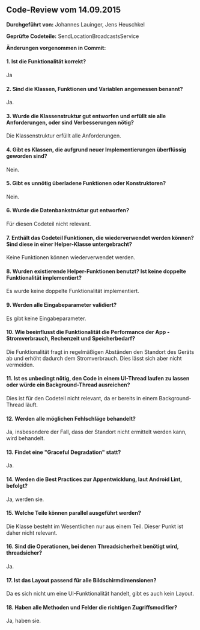 
## Code-Review vom 14.09.2015

**Durchgeführt von:** Johannes Lauinger, Jens Heuschkel 

**Geprüfte Codeteile:** SendLocationBroadcastsService

**Änderungen vorgenommen in Commit:** 

#### 1. Ist die Funktionalität korrekt?

Ja

#### 2. Sind die Klassen, Funktionen und Variablen angemessen benannt?

Ja.

#### 3. Wurde die Klassenstruktur gut entworfen und erfüllt sie alle Anforderungen, oder sind Verbesserungen nötig?

Die Klassenstruktur erfüllt alle Anforderungen.

#### 4. Gibt es Klassen, die aufgrund neuer Implementierungen überflüssig geworden sind?

Nein.

#### 5. Gibt es unnötig überladene Funktionen oder Konstruktoren?

Nein.

#### 6. Wurde die Datenbankstruktur gut entworfen?

Für diesen Codeteil nicht relevant.

#### 7. Enthält das Codeteil Funktionen, die wiederverwendet werden können? Sind diese in einer Helper-Klasse untergebracht?

Keine Funktionen können wiederverwendet werden.

#### 8. Wurden existierende Helper-Funktionen benutzt? Ist keine doppelte Funktionalität implementiert?

Es wurde keine doppelte Funktionalität implementiert.

#### 9. Werden alle Eingabeparameter validiert?

Es gibt keine Eingabeparameter.

#### 10. Wie beeinflusst die Funktionalität die Performance der App - Stromverbrauch, Rechenzeit und Speicherbedarf?

Die Funktionalität fragt in regelmäßigen Abständen den Standort des Geräts ab und erhöht dadurch dem Stromverbrauch. Dies lässt sich aber nicht vermeiden.

#### 11. Ist es unbedingt nötig, den Code in einem UI-Thread laufen zu lassen oder würde ein Background-Thread ausreichen?

Dies ist für den Codeteil nicht relevant, da er bereits in einem Background-Thread läuft.

#### 12. Werden alle möglichen Fehlschläge behandelt?

Ja, insbesondere der Fall, dass der Standort nicht ermittelt werden kann, wird behandelt.

#### 13. Findet eine "Graceful Degradation" statt?

Ja.

#### 14. Werden die Best Practices zur Appentwicklung, laut Android Lint, befolgt?

Ja, werden sie.

#### 15. Welche Teile können parallel ausgeführt werden?

Die Klasse besteht im Wesentlichen nur aus einem Teil. Dieser Punkt ist daher nicht relevant.

#### 16. Sind die Operationen, bei denen Threadsicherheit benötigt wird, threadsicher?

Ja.

#### 17. Ist das Layout passend für alle Bildschirmdimensionen?

Da es sich nicht um eine UI-Funktionalität handelt, gibt es auch kein Layout.

#### 18. Haben alle Methoden und Felder die richtigen Zugriffsmodifier?

Ja, haben sie.
